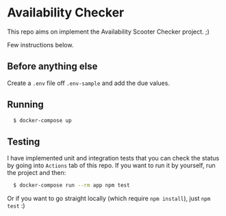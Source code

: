 # Availability Checker

This repo aims on implement the Availability Scooter Checker project. ;)

Few instructions below.

## Before anything else

Create a `.env` file off `.env-sample` and add the due values.

## Running

```bash
  $ docker-compose up
```

## Testing

I have implemented unit and integration tests that you can check the status by going into `Actions` tab of this repo. If you want to run it by yourself, run the project and then:

```bash
  $ docker-compose run --rm app npm test
```

Or if you want to go straight locally (which require `npm install`), just `npm test` :)

